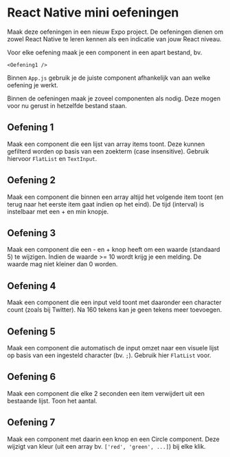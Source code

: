 # React Native mini oefeningen

Maak deze oefeningen in een nieuw Expo project. De oefeningen dienen om zowel React Native te leren kennen als een indicatie van jouw React niveau.

Voor elke oefening maak je een component in een apart bestand, bv.

```
<Oefening1 />
```
Binnen `App.js` gebruik je de juiste component afhankelijk van aan welke oefening je werkt.

Binnen de oefeningen maak je zoveel componenten als nodig. Deze mogen voor nu gerust in hetzelfde bestand staan.

## Oefening 1

Maak een component die een lijst van array items toont. Deze kunnen gefilterd worden op basis van een zoekterm (case insensitive).
Gebruik hiervoor `FlatList` en `TextInput`.

## Oefening 2
Maak een component die binnen een array altijd het volgende item toont (en terug naar het eerste item gaat indien op het eind). De tijd (interval) is instelbaar met een + en min knopje.

## Oefening 3
Maak een component die een - en + knop heeft om een waarde (standaard 5) te wijzigen. Indien de waarde >= 10 wordt krijg je een melding. De waarde mag niet kleiner dan 0 worden.

## Oefening 4
Maak een component die een input veld toont met daaronder een character count (zoals bij Twitter). Na 160 tekens kan je geen tekens meer toevoegen.

## Oefening 5
Maak een component die automatisch de input omzet naar een visuele lijst op basis van een ingesteld character (bv. `;`). Gebruik hier `FlatList` voor.

## Oefening 6
Maak een component die elke 2 seconden een item verwijdert uit een bestaande lijst. Toon het aantal.

## Oefening 7
Maak een component met daarin een knop en een Circle component. Deze wijzigt van kleur (uit een array bv. `['red', 'green', ...]`) bij elke klik.

